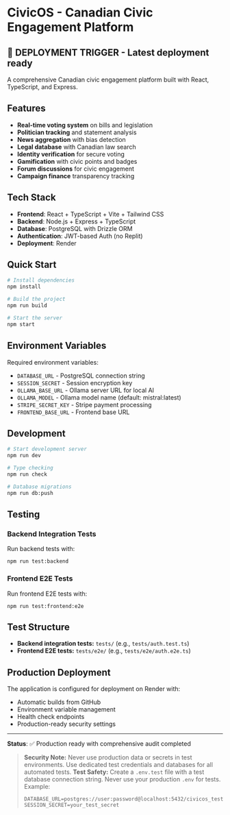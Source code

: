 # CivicOS - Canadian Civic Engagement Platform

## 🚀 **DEPLOYMENT TRIGGER** - Latest deployment ready

A comprehensive Canadian civic engagement platform built with React, TypeScript, and Express.

## Features

- **Real-time voting system** on bills and legislation
- **Politician tracking** and statement analysis
- **News aggregation** with bias detection
- **Legal database** with Canadian law search
- **Identity verification** for secure voting
- **Gamification** with civic points and badges
- **Forum discussions** for civic engagement
- **Campaign finance** transparency tracking

## Tech Stack

- **Frontend**: React + TypeScript + Vite + Tailwind CSS
- **Backend**: Node.js + Express + TypeScript
- **Database**: PostgreSQL with Drizzle ORM
- **Authentication**: JWT-based Auth (no Replit)
- **Deployment**: Render

## Quick Start

```bash
# Install dependencies
npm install

# Build the project
npm run build

# Start the server
npm start
```

## Environment Variables

Required environment variables:
- `DATABASE_URL` - PostgreSQL connection string
- `SESSION_SECRET` - Session encryption key
- `OLLAMA_BASE_URL` - Ollama server URL for local AI
- `OLLAMA_MODEL` - Ollama model name (default: mistral:latest)
- `STRIPE_SECRET_KEY` - Stripe payment processing
- `FRONTEND_BASE_URL` - Frontend base URL

## Development

```bash
# Start development server
npm run dev

# Type checking
npm run check

# Database migrations
npm run db:push
```

## Testing

### Backend Integration Tests
Run backend tests with:
```
npm run test:backend
```

### Frontend E2E Tests
Run frontend E2E tests with:
```
npm run test:frontend:e2e
```

## Test Structure

- **Backend integration tests:** `tests/` (e.g., `tests/auth.test.ts`)
- **Frontend E2E tests:** `tests/e2e/` (e.g., `tests/e2e/auth.e2e.ts`)

## Production Deployment

The application is configured for deployment on Render with:
- Automatic builds from GitHub
- Environment variable management
- Health check endpoints
- Production-ready security settings

---

**Status**: ✅ Production ready with comprehensive audit completed

> **Security Note:** Never use production data or secrets in test environments. Use dedicated test credentials and databases for all automated tests.
> **Test Safety:** Create a `.env.test` file with a test database connection string. Never use your production `.env` for tests. Example:
> 
> ```env
> DATABASE_URL=postgres://user:password@localhost:5432/civicos_test
> SESSION_SECRET=your_test_secret
> ```

